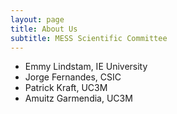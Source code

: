 ```yaml
---
layout: page
title: About Us
subtitle: MESS Scientific Committee
---
```


- Emmy Lindstam, IE University
- Jorge Fernandes, CSIC
- Patrick Kraft, UC3M
- Amuitz Garmendia, UC3M
